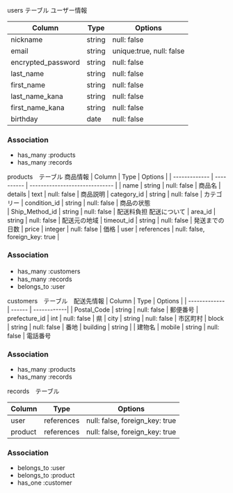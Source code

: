users テーブル  ユーザー情報
  
| Column             | Type   | Options                  |
| ------------------ | -----  | -------------------------|
| nickname           | string | null: false              | ニックネーム
| email              | string | unique:true, null: false | メールアドレス
| encrypted_password | string | null: false              | パスワード
| last_name          | string | null: false              | 姓
| first_name	       | string | null: false              | 名
| last_name_kana     | string | null: false              | 姓カナ
| first_name_kana	   | string | null: false              | 名カナ
| birthday           | date   | null: false              | 生年月日

### Association
- has_many :products
- has_many :records

products　テーブル 商品情報
| Column         | Type       | Options                        |
| -------------  | ---------- | ------------------------------ |
| name           | string     | null: false                    | 商品名
| details        | text       | null: false                    | 商品説明
| category_id    | string     | null: false                    | カテゴリー
| condition_id   | string     | null: false                    | 商品の状態   
| Ship_Method_id | string     | null: false                    | 配送料負担         配送について
| area_id        | string     | null: false                    | 配送元の地域
| timeout_id     | string     | null: false                    | 発送までの日数
| price          | integer    | null: false                    | 価格
| user           | references | null: false, foreign_key: true |
### Association
- has_many :customers　
- has_many :records
- belongs_to :user




customers　テーブル　配送先情報
| Column         | Type   | Options     |
| -------------  | ------ | ------------|
| Postal_Code    | string | null: false | 郵便番号
| prefecture_id  | int    | null: false | 県
| city           | string | null: false | 市区町村
| block          | string | null: false | 番地
| building       | string |             | 建物名
| mobile         | string | null: false | 電話番号


### Association
- has_many :products
- has_many :records





records　テーブル

| Column  | Type       | Options                        |
| ------- | --------   |--------------------------------|
| user    | references | null: false, foreign_key: true |誰が買うか
| product | references | null: false, foreign_key: true |商品名

### Association
- belongs_to :user
- belongs_to :product
- has_one :customer

